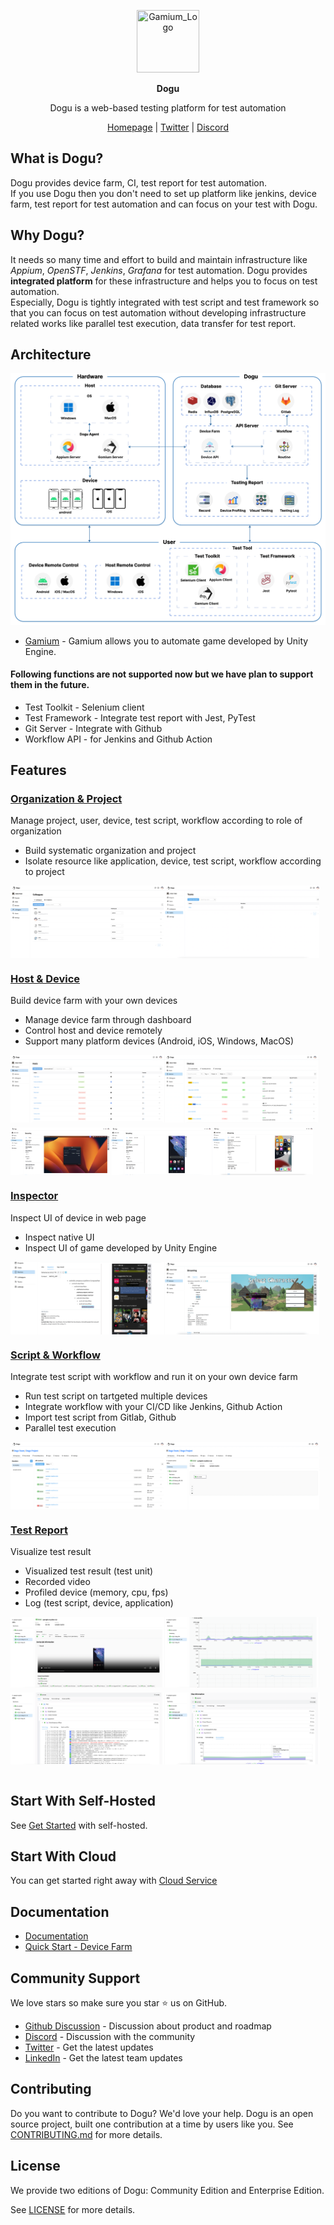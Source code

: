 <p align="center">
<img src=".github/resources/logo.png" width="100px" height="100px" title="Gamium_Logo"/>
</p>
<p align="center">
  <b>Dogu</b>
</p>
<p align="center">
Dogu is a web-based testing platform for test automation
</p>
<p align="center">
<a href="https://dogutech.io" target="_blank" rel="noopener noreferrer">Homepage</a> | 
<a href="https://twitter.com/dogutechio" target="_blank" rel="noopener noreferrer">Twitter</a> |
<a href="https://discord.gg/bVycd6Tu9g" target="_blank" rel="noopener noreferrer">Discord</a>
</p>

## What is Dogu?

Dogu provides device farm, CI, test report for test automation.  
If you use Dogu then you don't need to set up platform like jenkins, device farm, test report for test automation and can focus on your test with Dogu.

## Why Dogu?

It needs so many time and effort to build and maintain infrastructure like _Appium_, _OpenSTF_, _Jenkins_, _Grafana_ for test automation.
Dogu provides **integrated platform** for these infrastructure and helps you to focus on test automation.  
Especially, Dogu is tightly integrated with test script and test framework so that you can focus on test automation without developing infrastructure related works like parallel test execution, data transfer for test report.

## Architecture

<img src=".github/resources/architecture.png"/>

- [Gamium](https://github.com/dogu-team/gamium) - Gamium allows you to automate game developed by Unity Engine.

#### Following functions are not supported now but we have plan to support them in the future.

- Test Toolkit - Selenium client
- Test Framework - Integrate test report with Jest, PyTest
- Git Server - Integrate with Github
- Workflow API - for Jenkins and Github Action

## Features

### [Organization & Project](https://docs.dogutech.io/organization-and-project/introduction)

Manage project, user, device, test script, workflow according to role of organization

- Build systematic organization and project
- Isolate resource like application, device, test script, workflow according to project

<div style="display: flex; flex-direction: row; margin-bottom: 8px">
  <img src=".github/resources/organization-member.png" width="49%"/>
  <img src=".github/resources/organization-team.png" width="49%"/>
</div>

### [Host & Device](https://docs.dogutech.io/host-and-device/introduction)

Build device farm with your own devices

- Manage device farm through dashboard
- Control host and device remotely
- Support many platform devices (Android, iOS, Windows, MacOS)

<div style="display: flex; flex-direction: row; margin-bottom: 8px">
  <img src=".github/resources/host-dashboard.png" width="49%"/>
  <img src=".github/resources/device-dashboard.png" width="49%"/>
</div>
<div style="display: flex; flex-direction: row;">
  <img src=".github/resources/host-streaming.png" width="32%"/>
  <img src=".github/resources/device-streaming.png" width="32%"/>
  <img src=".github/resources/device-ios-streaming.png" width="32%"/>
</div>

### [Inspector](https://docs.dogutech.io/host-and-device/device/streaming-and-remote-control/game-ui-inspector)

Inspect UI of device in web page

- Inspect native UI
- Inspect UI of game developed by Unity Engine

<div style="display: flex; flex-direction: row;">
  <img src=".github/resources/inspector-android.png" width="49%"/>
  <img src=".github/resources/inspector-unity.png" width="49%"/>
</div>

### [Script & Workflow](https://docs.dogutech.io/script-and-routine/introduction)

Integrate test script with workflow and run it on your own device farm

- Run test script on tartgeted multiple devices
- Integrate workflow with your CI/CD like Jenkins, Github Action
- Import test script from Gitlab, Github
- Parallel test execution

<div style="display: flex; flex-direction: row;">
  <img src=".github/resources/workflow-outside.png" width="49%"/>
  <img src=".github/resources/workflow-inside.png" width="49%"/>
</div>

### [Test Report](https://docs.dogutech.io/script-and-routine/report)

Visualize test result

- Visualized test result (test unit)
- Recorded video
- Profiled device (memory, cpu, fps)
- Log (test script, device, application)

<div style="display: flex; flex-direction: row; margin-bottom: 8px">
  <img src=".github/resources/reporting-video.png" width="49%"/>
  <img src=".github/resources/reporting-profiling.png" width="49%"/>
</div>
<div style="display: flex; flex-direction: row;">
  
  <img src=".github/resources/reporting-visualization.png" width="49%"/>
  <img src=".github/resources/reporting-testing-profiling.png" width="49%"/>
</div>

<br/>

## Start With Self-Hosted

See [Get Started](https://docs.dogutech.io/self-hosted/get-started) with self-hosted.

## Start With Cloud

You can get started right away with [Cloud Service](https://dogutech.io)

## Documentation

- [Documentation](https://docs.dogutech.io)
- [Quick Start - Device Farm](https://docs.dogutech.io/get-started/device-farm)

## Community Support

We love stars so make sure you star ⭐ us on GitHub.

- [Github Discussion](https://github.com/dogu-team/dogu/discussions) - Discussion about product and roadmap
- [Discord](https://discord.gg/bVycd6Tu9g) - Discussion with the community
- [Twitter](https://twitter.com/dogutechio) - Get the latest updates
- [LinkedIn](https://www.linkedin.com/company/dogu-technologies) - Get the latest team updates

## Contributing

Do you want to contribute to Dogu? We'd love your help. Dogu is an open source project, built one contribution at a time by users like you.
See [CONTRIBUTING.md](CONTRIBUTING.md) for more details.

## License

We provide two editions of Dogu: Community Edition and Enterprise Edition.

See [LICENSE](LICENSE.md) for more details.
